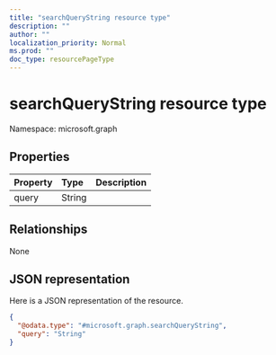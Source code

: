 ```yaml
---
title: "searchQueryString resource type"
description: ""
author: ""
localization_priority: Normal
ms.prod: ""
doc_type: resourcePageType
---
```


# searchQueryString resource type


Namespace: microsoft.graph



## Properties
|Property|Type|Description|
|:---|:---|:---|
|query|String||

## Relationships
None

## JSON representation
Here is a JSON representation of the resource.
<!-- {
  "blockType": "resource",
  "@odata.type": "microsoft.graph.searchQueryString"
}
-->
``` json
{
  "@odata.type": "#microsoft.graph.searchQueryString",
  "query": "String"
}
```

